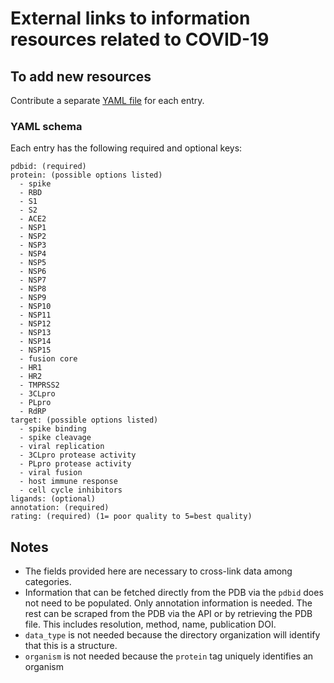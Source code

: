 # External links to information resources related to COVID-19

## To add new resources

Contribute a separate [YAML file](https://yaml.org/) for each entry.

### YAML schema

Each entry has the following required and optional keys:
```
pdbid: (required)
protein: (possible options listed)
  - spike
  - RBD
  - S1
  - S2
  - ACE2
  - NSP1
  - NSP2
  - NSP3
  - NSP4
  - NSP5
  - NSP6
  - NSP7
  - NSP8
  - NSP9
  - NSP10
  - NSP11
  - NSP12
  - NSP13
  - NSP14
  - NSP15
  - fusion core
  - HR1
  - HR2
  - TMPRSS2
  - 3CLpro
  - PLpro
  - RdRP
target: (possible options listed)
  - spike binding
  - spike cleavage
  - viral replication
  - 3CLpro protease activity
  - PLpro protease activity
  - viral fusion
  - host immune response
  - cell cycle inhibitors 
ligands: (optional)
annotation: (required)
rating: (required) (1= poor quality to 5=best quality)
```

## Notes
* The fields provided here are necessary to cross-link data among categories.
* Information that can be fetched directly from the PDB via the `pdbid` does not need to be populated.
  Only annotation information is needed. The rest can be scraped from the PDB via the API or by retrieving the PDB file.
  This includes resolution, method, name, publication DOI.
* `data_type` is not needed because the directory organization will identify that this is a structure.
* `organism` is not needed because the `protein` tag uniquely identifies an organism
